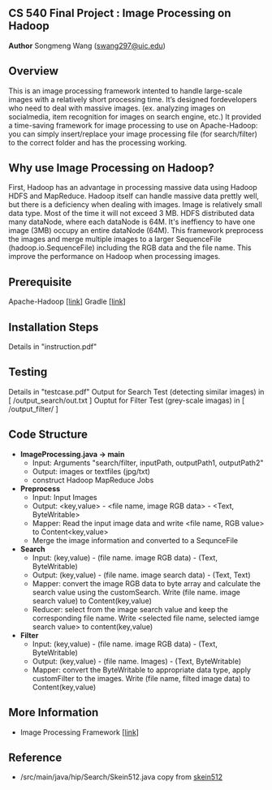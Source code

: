 ﻿## **CS 540 Final Project : Image Processing on Hadoop**
**Author**
Songmeng Wang (swang297@uic.edu)

**Overview**
-
This is an image processing framework intented to handle large-scale images with a relatively short processing time. It’s designed fordevelopers who need to deal with massive images. (ex. analyzing images on socialmedia, item recognition for images on search engine, etc.) It provided a time-saving framework for image processing to use on Apache-Hadoop: you can simply insert/replace your image processing file (for search/filter) to the correct folder and has the processing working.

**Why use Image Processing on Hadoop?**
-
First, Hadoop has an advantage in processing massive data using Hadoop HDFS and MapReduce. Hadoop itself can handle massive data prettly well, but there is a deficiency when dealing with images. Image is relatively small data type. Most of the time it will not exceed 3 MB. HDFS distributed data many dataNode, where each dataNode is 64M. It's ineffiency to have one image (3MB) occupy an entire dataNode (64M). This framework preprocess the images and merge multiple images to a larger SequenceFile (hadoop.io.SequenceFile) including the RGB data and the file name. This improve the performance on Hadoop when processing images.

**Prerequisite**
-
Apache-Hadoop  [[link]](https://hadoop.apache.org/releases.html)
Gradle   [[link]](https://gradle.org/)

**Installation Steps**
-
Details in "instruction.pdf"

**Testing**
-
Details in "testcase.pdf"
Output for Search Test (detecting similar images) in [ /output_search/out.txt ]
Ouptut for Filter Test (grey-scale imagas) in [ /output_filter/ ]

**Code Structure**
-
 - **ImageProcessing.java  -> main** 
	 - Input: Arguments "search/filter, inputPath, outputPath1, outputPath2"
	 - Output: images or textfiles (jpg/txt)
	 - construct Hadoop MapReduce Jobs
 - **Preprocess**
	 - Input: Input Images
	 - Output: <key,value> - <file name, image RGB data> - <Text, ByteWritable>
	 - Mapper: Read the input image data and write <file name, RGB value> to Content<key,value>
	 - Merge the image information and converted to a SequnceFile
 - **Search**
	 - Input: (key,value) -  (file name. image RGB data) - (Text, ByteWritable)
	 - Output: (key,value) - (file name. image search data) - (Text, Text)
	 - Mapper: convert the image RGB data to byte array and calculate the search value using the customSearch.  Write (file name. image search value) to Content(key,value)
	 - Reducer: select from the image search value and keep the corresponding file name. Write <selected file name, selected iamge search value> to content(key,value)
 - **Filter**
	 - Input: (key,value) - (file name. image RGB data) - (Text, ByteWritable)
	 - Output: (key,value) - (file name. Images) - (Text, ByteWritable)
	 - Mapper: convert the ByteWritable to appropriate data type, apply customFilter to the images. Write (file name, filted image data) to Content(key,value)

**More Information**
-
- Image Processing Framework [[link]](https://www.overleaf.com/project/60528ad77f1a3328fe495236)
 
**Reference**
-
- /src/main/java/hip/Search/Skein512.java copy from [skein512](http://www.h2database.com/skein/Skein512.java)
